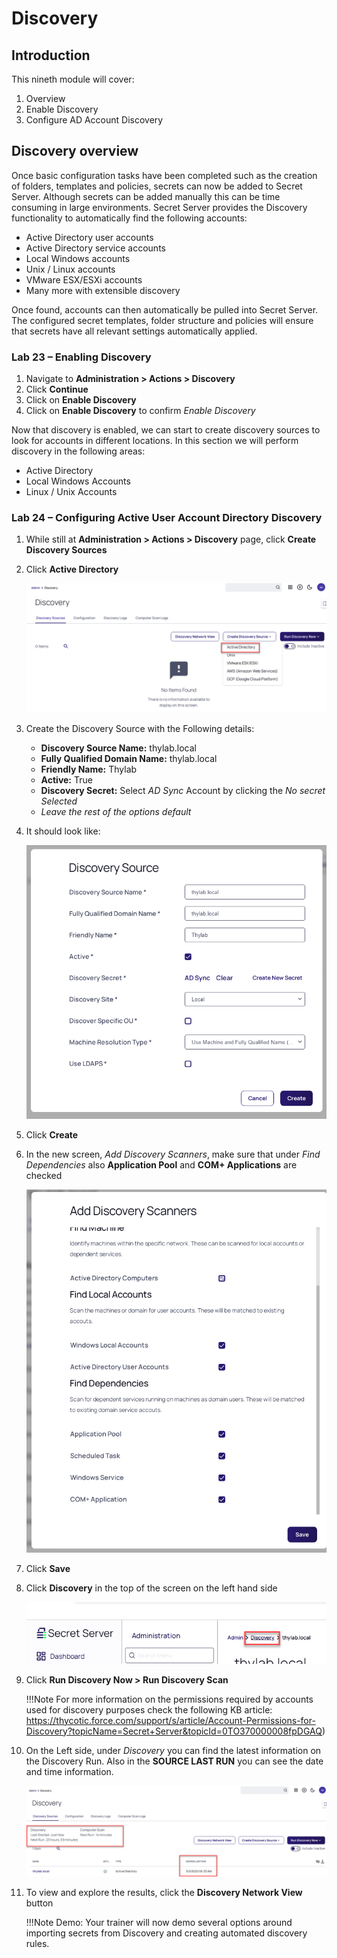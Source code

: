 # Discovery

## Introduction

This nineth module will cover:

1. Overview
2. Enable Discovery
3. Configure AD Account Discovery

## Discovery overview

Once basic configuration tasks have been completed such as the creation of folders, templates and policies, secrets can now be added to Secret Server. Although secrets can be added manually this can be time consuming in large environments. Secret Server provides the Discovery functionality to automatically find the following accounts:

- Active Directory user accounts
- Active Directory service accounts
- Local Windows accounts
- Unix / Linux accounts
- VMware ESX/ESXi accounts
- Many more with extensible discovery

Once found, accounts can then automatically be pulled into Secret Server. The configured secret templates, folder structure and policies will ensure that secrets have all relevant settings automatically applied.

### Lab 23 – Enabling Discovery

1. Navigate to **Administration > Actions > Discovery**
2. Click **Continue**
3. Click on **Enable Discovery**
4. Click on **Enable Discovery** to confirm *Enable Discovery*

Now that discovery is enabled, we can start to create discovery sources to look for accounts in different locations. In this section we will perform discovery in the following areas:

- Active Directory
- Local Windows Accounts
- Linux / Unix Accounts

### Lab 24 – Configuring Active User Account Directory Discovery

01. While still at **Administration > Actions > Discovery** page, click **Create Discovery Sources**

02. Click **Active Directory**

    ![](images/lab-A-001.png)

03. Create the Discovery Source with the Following details:

    - **Discovery Source Name:** thylab.local
    - **Fully Qualified Domain Name:** thylab.local
    - **Friendly Name:** Thylab
    - **Active:** True
    - **Discovery Secret:** Select *AD Sync* Account by clicking the *No secret Selected*
    - *Leave the rest of the options default*

04. It should look like:

    ![](images/lab-A-002.png)

05. Click **Create**

06. In the new screen, *Add Discovery Scanners*, make sure that under *Find Dependencies* also **Application Pool** and **COM+ Applications** are checked

    ![](images/lab-A-003.png)

07. Click **Save**

08. Click **Discovery** in the top of the screen on the left hand side

    ![](images/lab-A-004.png)

09. Click **Run Discovery Now > Run Discovery Scan**

    !!!Note
        For more information on the permissions required by accounts used for discovery purposes check the following KB article: <https://thycotic.force.com/support/s/article/Account-Permissions-for-Discovery?topicName=Secret+Server&topicId=0TO370000008fpDGAQ>)

10. On the Left side, under *Discovery* you can find the latest information on the Discovery Run. Also in the **SOURCE LAST RUN** you can see the date and time information.

    ![](images/lab-A-006.png)

11. To view and explore the results, click the **Discovery Network View** button

    !!!Note
        Demo: Your trainer will now demo several options around importing secrets from Discovery and creating automated discovery rules.

